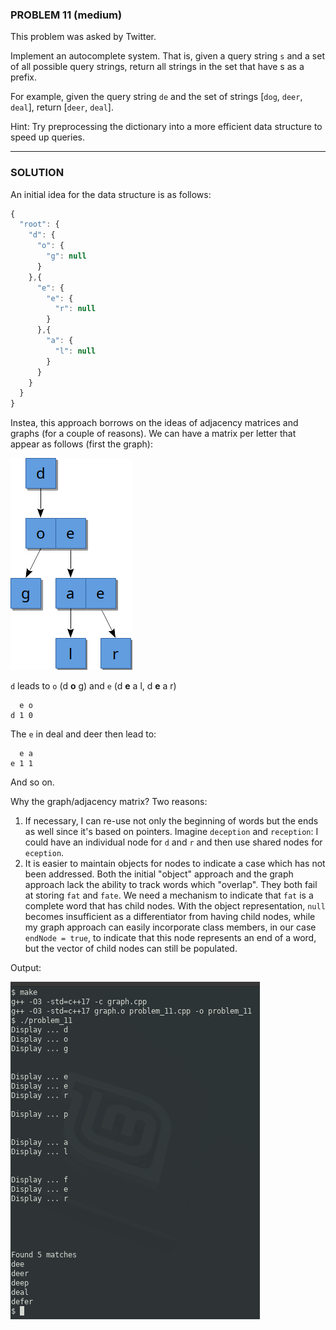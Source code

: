 ### PROBLEM 11 (medium)

This problem was asked by Twitter.

Implement an autocomplete system. That is, given a query string `s` and a set of all possible query strings, return all strings in the set that have s as a prefix.

For example, given the query string `de` and the set of strings [`dog`, `deer`, `deal`], return [`deer`, `deal`].

Hint: Try preprocessing the dictionary into a more efficient data structure to speed up queries.

---
### SOLUTION

An initial idea for the data structure is as follows:

```javascript
{
  "root": {
    "d": {
      "o": {
        "g": null
      }
    },{
      "e": {
        "e": {
          "r": null
        }
      },{
        "a": {
          "l": null
        }
      }
    }
  }
}
```
Instea, this approach borrows on the ideas of adjacency matrices and graphs (for a couple of reasons). We can have a matrix per letter that appear as follows (first the graph):

![graph](images/graph.png "graph")

`d` leads to `o` (d __o__ g) and `e` (d __e__ a l, d __e__ a r)
```
  e o
d 1 0
```
The `e` in deal and deer then lead to:
```
  e a
e 1 1
```
And so on.

Why the graph/adjacency matrix? Two reasons:

1. If necessary, I can re-use not only the beginning of words but the ends as well since it's based on pointers. Imagine `deception` and `reception`: I could have an individual node for `d` and `r` and then use shared nodes for `eception`.
0. It is easier to maintain objects for nodes to indicate a case which has not been addressed. Both the initial "object" approach and the graph approach lack the ability to track words which "overlap". They both fail at storing `fat` and `fate`. We need a mechanism to indicate that `fat` is a complete word that has child nodes. With the object representation, `null` becomes insufficient as a differentiator from having child nodes, while my graph approach can easily incorporate class members, in our case `endNode = true`, to indicate that this node represents an end of a word, but the vector of child nodes can still be populated.

Output:

![output](images/output.png "output")

